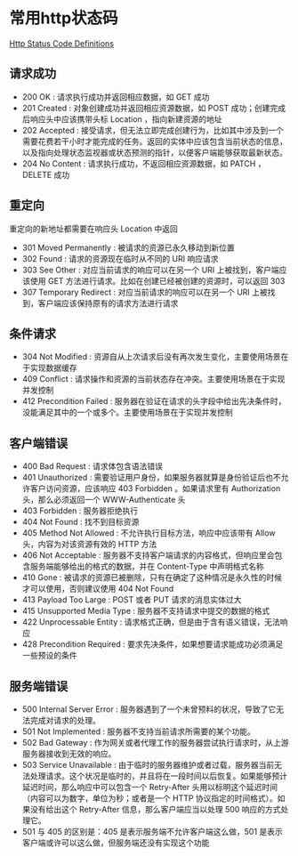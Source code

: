 # 常用http状态码

[Http Status Code Definitions](https://www.w3.org/Protocols/rfc2616/rfc2616-sec10.html)

## 请求成功

- 200 OK : 请求执行成功并返回相应数据，如 GET 成功
- 201 Created : 对象创建成功并返回相应资源数据，如 POST 成功；创建完成后响应头中应该携带头标 Location ，指向新建资源的地址
- 202 Accepted : 接受请求，但无法立即完成创建行为，比如其中涉及到一个需要花费若干小时才能完成的任务。返回的实体中应该包含当前状态的信息，以及指向处理状态监视器或状态预测的指针，以便客户端能够获取最新状态。
- 204 No Content : 请求执行成功，不返回相应资源数据，如 PATCH ， DELETE 成功

## 重定向

重定向的新地址都需要在响应头 Location 中返回

- 301 Moved Permanently : 被请求的资源已永久移动到新位置
- 302 Found : 请求的资源现在临时从不同的 URI 响应请求
- 303 See Other : 对应当前请求的响应可以在另一个 URI 上被找到，客户端应该使用 GET 方法进行请求。比如在创建已经被创建的资源时，可以返回 303
- 307 Temporary Redirect : 对应当前请求的响应可以在另一个 URI 上被找到，客户端应该保持原有的请求方法进行请求

## 条件请求

- 304 Not Modified : 资源自从上次请求后没有再次发生变化，主要使用场景在于实现数据缓存
- 409 Conflict : 请求操作和资源的当前状态存在冲突。主要使用场景在于实现并发控制
- 412 Precondition Failed : 服务器在验证在请求的头字段中给出先决条件时，没能满足其中的一个或多个。主要使用场景在于实现并发控制

## 客户端错误

- 400 Bad Request : 请求体包含语法错误
- 401 Unauthorized : 需要验证用户身份，如果服务器就算是身份验证后也不允许客户访问资源，应该响应 403 Forbidden 。如果请求里有 Authorization 头，那么必须返回一个 WWW-Authenticate 头
- 403 Forbidden : 服务器拒绝执行
- 404 Not Found : 找不到目标资源
- 405 Method Not Allowed : 不允许执行目标方法，响应中应该带有 Allow 头，内容为对该资源有效的 HTTP 方法
- 406 Not Acceptable : 服务器不支持客户端请求的内容格式，但响应里会包含服务端能够给出的格式的数据，并在 Content-Type 中声明格式名称
- 410 Gone : 被请求的资源已被删除，只有在确定了这种情况是永久性的时候才可以使用，否则建议使用 404 Not Found
- 413 Payload Too Large : POST 或者 PUT 请求的消息实体过大
- 415 Unsupported Media Type : 服务器不支持请求中提交的数据的格式
- 422 Unprocessable Entity : 请求格式正确，但是由于含有语义错误，无法响应
- 428 Precondition Required : 要求先决条件，如果想要请求能成功必须满足一些预设的条件

## 服务端错误

- 500 Internal Server Error : 服务器遇到了一个未曾预料的状况，导致了它无法完成对请求的处理。
- 501 Not Implemented : 服务器不支持当前请求所需要的某个功能。
- 502 Bad Gateway : 作为网关或者代理工作的服务器尝试执行请求时，从上游服务器接收到无效的响应。
- 503 Service Unavailable : 由于临时的服务器维护或者过载，服务器当前无法处理请求。这个状况是临时的，并且将在一段时间以后恢复。如果能够预计延迟时间，那么响应中可以包含一个 Retry-After 头用以标明这个延迟时间（内容可以为数字，单位为秒；或者是一个 HTTP 协议指定的时间格式）。如果没有给出这个 Retry-After 信息，那么客户端应当以处理 500 响应的方式处理它。
- 501 与 405 的区别是：405 是表示服务端不允许客户端这么做，501 是表示客户端或许可以这么做，但服务端还没有实现这个功能
